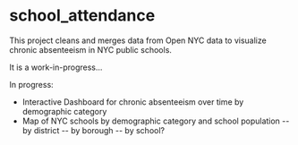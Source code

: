 # school_attendance

This project cleans and merges data from Open NYC data to visualize chronic absenteeism in NYC public schools. 

It is a work-in-progress...

In progress: 

- Interactive Dashboard for chronic absenteeism over time by demographic category
- Map of NYC schools by demographic category and school population
  -- by district
  -- by borough
  -- by school? 
  

